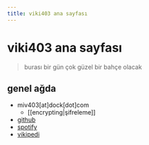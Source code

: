 ```yaml
---
title: viki403 ana sayfası
---
```

# viki403 ana sayfası

> burası bir gün çok güzel bir bahçe olacak

## genel ağda

- miv403[at]dock[dot]com
   - [[encrypting|şifreleme]]
- [github](https://github.com/miv403)
- [spotify](https://open.spotify.com/user/8rwgilenrcx56abb795k13965)
- [vikipedi](https://tr.wikipedia.org/wiki/Kullan%C4%B1c%C4%B1:403miv)


